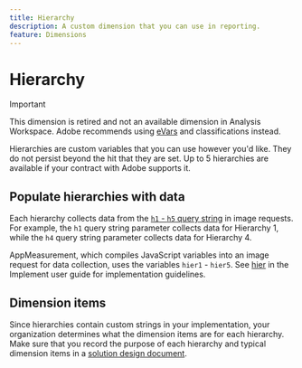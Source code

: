 ```yaml
---
title: Hierarchy
description: A custom dimension that you can use in reporting.
feature: Dimensions
---
```

# Hierarchy

>[!IMPORTANT]
>
>This dimension is retired and not an available dimension in Analysis Workspace. Adobe recommends using [eVars](evar.md) and classifications instead.

Hierarchies are custom variables that you can use however you'd like. They do not persist beyond the hit that they are set. Up to 5 hierarchies are available if your contract with Adobe supports it.

## Populate hierarchies with data

Each hierarchy collects data from the [`h1` - `h5` query string](/help/implement/validate/query-parameters.md) in image requests. For example, the `h1` query string parameter collects data for Hierarchy 1, while the `h4` query string parameter collects data for Hierarchy 4.

AppMeasurement, which compiles JavaScript variables into an image request for data collection, uses the variables `hier1` - `hier5`. See [hier](/help/implement/vars/page-vars/hier.md) in the Implement user guide for implementation guidelines.

## Dimension items

Since hierarchies contain custom strings in your implementation, your organization determines what the dimension items are for each hierarchy. Make sure that you record the purpose of each hierarchy and typical dimension items in a [solution design document](/help/implement/prepare/solution-design.md).
